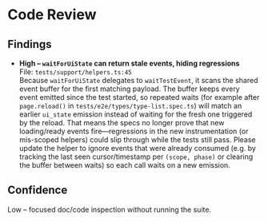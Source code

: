 # Code Review

## Findings

- **High – `waitForUiState` can return stale events, hiding regressions**  \
  File: `tests/support/helpers.ts:45`  \
  Because `waitForUiState` delegates to `waitTestEvent`, it scans the shared event buffer for the first matching payload. The buffer keeps every event emitted since the test started, so repeated waits (for example after `page.reload()` in `tests/e2e/types/type-list.spec.ts`) will match an earlier `ui_state` emission instead of waiting for the fresh one triggered by the reload. That means the specs no longer prove that new loading/ready events fire—regressions in the new instrumentation (or mis-scoped helpers) could slip through while the tests still pass. Please update the helper to ignore events that were already consumed (e.g. by tracking the last seen cursor/timestamp per `(scope, phase)` or clearing the buffer between waits) so each call waits on a new emission.

## Confidence

Low – focused doc/code inspection without running the suite.
